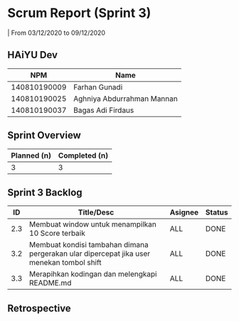 # Scrum Report (Sprint 3)
| From 03/12/2020 to 09/12/2020

## HAiYU Dev
| NPM           | Name        |
| ------------- |-------------|
| 140810190009  | Farhan Gunadi    |
| 140810190025  | Aghniya Abdurrahman Mannan    |
| 140810190037  | Bagas Adi Firdaus |

## Sprint Overview
| Planned (n)   | Completed (n) |
| ------------- |-------------- |
| 3             | 3             |

## Sprint 3 Backlog

| ID  | Title/Desc | Asignee | Status |
| --- | ---------- | ------- | ------ |
| 2.3 | Membuat window untuk menampilkan 10 Score terbaik |  ALL | DONE |
| 3.2 | Membuat kondisi tambahan dimana pergerakan ular dipercepat jika user menekan tombol shift  | ALL | DONE |
| 3.3 | Merapihkan kodingan dan melengkapi README.md | ALL | DONE |

## Retrospective 


